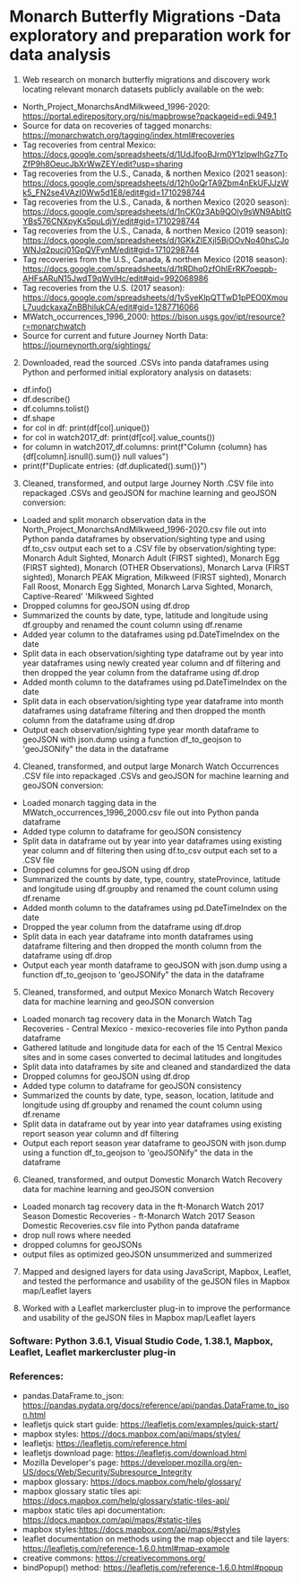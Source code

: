 # Monarch Butterfly Migrations -Data exploratory and preparation work for data analysis


1. Web research on monarch butterfly migrations and discovery work locating relevant monarch datasets publicly available on the web:

* North_Project_MonarchsAndMilkweed_1996-2020: https://portal.edirepository.org/nis/mapbrowse?packageid=edi.949.1
* Source for data on recoveries of tagged monarchs: https://monarchwatch.org/tagging/index.html#recoveries
* Tag recoveries from central Mexico: https://docs.google.com/spreadsheets/d/1UdJfooBJrm0Y1zlpwIhGz7ToZfP9h8OeucJbXrWwZEY/edit?usp=sharing
* Tag recoveries from the U.S., Canada, & northen Mexico (2021 season): https://docs.google.com/spreadsheets/d/12h0oQrTA9Zbm4nEkUFJJzWk5_FN2se4VAzI0Ww5d1E8/edit#gid=1710298744
* Tag recoveries from the U.S., Canada, & northen Mexico (2020 season): https://docs.google.com/spreadsheets/d/1nCK0z3Ab9QOly9sWN9AbItGYBs576CNXpyKs5puLdjY/edit#gid=1710298744
* Tag recoveries from the U.S., Canada, & northen Mexico (2019 season): https://docs.google.com/spreadsheets/d/1GKkZIEXjI5BjOOvNo40hsCJoWNJq2pucj01GpQVFynM/edit#gid=1710298744
* Tag recoveries from the U.S., Canada, & northen Mexico (2018 season): https://docs.google.com/spreadsheets/d/1tRDhq0zfOhlErRK7oeqpb-AHFsARuN15JwdT9qWvlHc/edit#gid=992068986
* Tag recoveries from the U.S. (2017 season): https://docs.google.com/spreadsheets/d/1ySyeKlpQTTwD1pPEO0XmouL7uudckaxaZnBBhilukCA/edit#gid=1287716066
* MWatch_occurrences_1996_2000: https://bison.usgs.gov/ipt/resource?r=monarchwatch
* Source for current and future Journey North Data: https://journeynorth.org/sightings/

2. Downloaded, read the sourced .CSVs into panda dataframes using Python and performed initial exploratory analysis on datasets:

* df.info()
* df.describe()
* df.columns.tolist()
* df.shape
* for col in df:
  print(df[col].unique())
* for col in watch2017_df:
  print(df[col].value_counts())
* for column in watch2017_df.columns:
   print(f"Column {column} has {df[column].isnull().sum()} null values")
* print(f"Duplicate entries: {df.duplicated().sum()}")

3. Cleaned, transformed, and output large Journey North .CSV file into repackaged .CSVs and geoJSON for machine learning and geoJSON conversion:

* Loaded and split monarch observation data in the North_Project_MonarchsAndMilkweed_1996-2020.csv file out into Python panda dataframes by observation/sighting type and using df.to_csv output each set to a .CSV file by observation/sighting type: Monarch Adult Sighted, Monarch Adult (FIRST sighted), Monarch Egg (FIRST sighted), Monarch (OTHER Observations), Monarch Larva (FIRST sighted), Monarch PEAK Migration,
 Milkweed (FIRST sighted), Monarch Fall Roost, Monarch Egg Sighted, Monarch Larva Sighted, Monarch, Captive-Reared' 'Milkweed Sighted
* Dropped columns for geoJSON using df.drop
* Summarized the counts by date, type, latitude and longitude using df.groupby and renamed the count column using df.rename
* Added year column to the dataframes using pd.DateTimeIndex on the date
* Split data in each observation/sighting type dataframe out by year into year dataframes using newly created year column and df filtering and then dropped the year column from the dataframe using df.drop
* Added month column to the dataframes using pd.DateTimeIndex on the date
* Split data in each observation/sighting type year dataframe into month dataframes using dataframe filtering and then dropped the month column from the dataframe using df.drop
* Output each observation/sighting type year month dataframe to geoJSON with json.dump using a function df_to_geojson to 'geoJSONify" the data in the dataframe 


4. Cleaned, transformed, and output large Monarch Watch Occurrences .CSV file into repackaged .CSVs and geoJSON for machine learning and geoJSON conversion:

* Loaded monarch tagging data in the MWatch_occurrences_1996_2000.csv file out into Python panda dataframe
* Added type column to dataframe for geoJSON consistency
* Split data in dataframe out by year into year dataframes using existing year column and df filtering then using df.to_csv output each set to a .CSV file
* Dropped columns for geoJSON using df.drop
* Summarized the counts by date, type, country, stateProvince, latitude and longitude using df.groupby and renamed the count column using df.rename
* Added month column to the dataframes using pd.DateTimeIndex on the date
* Dropped the year column from the dataframe using df.drop
* Split data in each year dataframe into month dataframes using dataframe filtering and then dropped the month column from the dataframe using df.drop
* Output each year month dataframe to geoJSON with json.dump using a function df_to_geojson to 'geoJSONify" the data in the dataframe 

5. Cleaned, transformed, and output Mexico Monarch Watch Recovery data for machine learning and geoJSON conversion

* Loaded monarch tag recovery data in the Monarch Watch Tag Recoveries - Central Mexico - mexico-recoveries file into Python panda dataframe
* Gathered latitude and longitude data for each of the 15 Central Mexico sites and in some cases converted to decimal latitudes and longitudes
* Split data into dataframes by site and cleaned and standardized the data
* Dropped columns for geoJSON using df.drop
* Added type column to dataframe for geoJSON consistency
* Summarized the counts by date, type, season, location, latitude and longitude using df.groupby and renamed the count column using df.rename
* Split data in dataframe out by year into year dataframes using existing report season year column and df filtering
* Output each report season year dataframe to geoJSON with json.dump using a function df_to_geojson to 'geoJSONify" the data in the dataframe 

6. Cleaned, transformed, and output Domestic Monarch Watch Recovery data for machine learning and geoJSON conversion

* Loaded monarch tag recovery data in the ft-Monarch Watch 2017 Season Domestic Recoveries - ft-Monarch Watch 2017 Season Domestic Recoveries.csv file into Python panda dataframe
* drop null rows where needed 
* dropped columns for geoJSONs
* output files as optimized geoJSON unsummerized and summerized

7. Mapped and designed layers for data using JavaScript, Mapbox, Leaflet, and tested the performance and usability of the geJSON files in Mapbox map/Leaflet layers

8. Worked with a Leaflet markercluster plug-in to improve the performance and usability of the geJSON files in Mapbox map/Leaflet layers

### Software: Python 3.6.1, Visual Studio Code, 1.38.1, Mapbox, Leaflet, Leaflet markercluster plug-in

### References:

* pandas.DataFrame.to_json: https://pandas.pydata.org/docs/reference/api/pandas.DataFrame.to_json.html
* leafletjs quick start guide: https://leafletjs.com/examples/quick-start/
* mapbox styles: https://docs.mapbox.com/api/maps/styles/
* leafletjs: https://leafletjs.com/reference.html
* leafletjs download page: https://leafletjs.com/download.html
* Mozilla Developer's page: https://developer.mozilla.org/en-US/docs/Web/Security/Subresource_Integrity
* mapbox glossary: https://docs.mapbox.com/help/glossary/
* mapbox glossary static tiles api: https://docs.mapbox.com/help/glossary/static-tiles-api/
* mapbox static tiles api documentation: https://docs.mapbox.com/api/maps/#static-tiles
* mapbox styles:https://docs.mapbox.com/api/maps/#styles
* leaflet documentation on methods using the map objecct and tile layers: https://leafletjs.com/reference-1.6.0.html#map-example
* creative commons: https://creativecommons.org/
* bindPopup() method: https://leafletjs.com/reference-1.6.0.html#popup